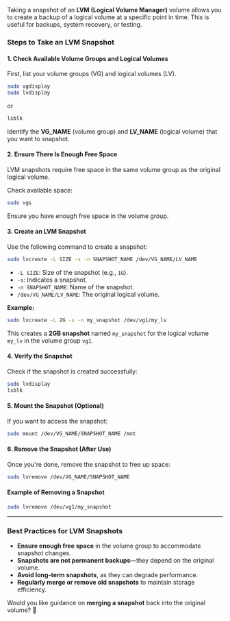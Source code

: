 Taking a snapshot of an **LVM (Logical Volume Manager)** volume allows you to create a backup of a logical volume at a specific point in time. This is useful for backups, system recovery, or testing.

### **Steps to Take an LVM Snapshot**
#### **1. Check Available Volume Groups and Logical Volumes**
First, list your volume groups (VG) and logical volumes (LV).

```bash
sudo vgdisplay
sudo lvdisplay
```
or
```bash
lsblk
```
Identify the **VG_NAME** (volume group) and **LV_NAME** (logical volume) that you want to snapshot.

#### **2. Ensure There Is Enough Free Space**
LVM snapshots require free space in the same volume group as the original logical volume.

Check available space:
```bash
sudo vgs
```
Ensure you have enough free space in the volume group.

#### **3. Create an LVM Snapshot**
Use the following command to create a snapshot:

```bash
sudo lvcreate -L SIZE -s -n SNAPSHOT_NAME /dev/VG_NAME/LV_NAME
```
- `-L SIZE`: Size of the snapshot (e.g., `1G`).
- `-s`: Indicates a snapshot.
- `-n SNAPSHOT_NAME`: Name of the snapshot.
- `/dev/VG_NAME/LV_NAME`: The original logical volume.

**Example:**
```bash
sudo lvcreate -L 2G -s -n my_snapshot /dev/vg1/my_lv
```
This creates a **2GB snapshot** named `my_snapshot` for the logical volume `my_lv` in the volume group `vg1`.

#### **4. Verify the Snapshot**
Check if the snapshot is created successfully:
```bash
sudo lvdisplay
lsblk
```

#### **5. Mount the Snapshot (Optional)**
If you want to access the snapshot:
```bash
sudo mount /dev/VG_NAME/SNAPSHOT_NAME /mnt
```

#### **6. Remove the Snapshot (After Use)**
Once you're done, remove the snapshot to free up space:
```bash
sudo lvremove /dev/VG_NAME/SNAPSHOT_NAME
```

#### **Example of Removing a Snapshot**
```bash
sudo lvremove /dev/vg1/my_snapshot
```

---

### **Best Practices for LVM Snapshots**
- **Ensure enough free space** in the volume group to accommodate snapshot changes.
- **Snapshots are not permanent backups**—they depend on the original volume.
- **Avoid long-term snapshots**, as they can degrade performance.
- **Regularly merge or remove old snapshots** to maintain storage efficiency.

Would you like guidance on **merging a snapshot** back into the original volume? 🚀
